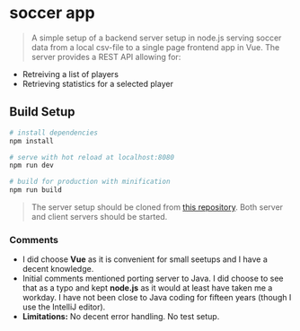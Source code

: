 # soccer app

> A simple setup of a backend server setup in node.js serving soccer data from a local csv-file to a single page frontend app in Vue. The server provides a REST API allowing for:


* Retreiving a list of players
* Retrieving statistics for a selected player
 

## Build Setup

``` bash
# install dependencies
npm install

# serve with hot reload at localhost:8080
npm run dev

# build for production with minification
npm run build
```

> The server setup should be cloned from [this repository](https://github.com/bjabu/frontendtest-node). Both server and client servers should be started.


### Comments
* I did choose **Vue** as it is convenient for small seetups and I have a decent knowledge.
* Initial comments mentioned porting server to Java. I did choose to see that as a typo and kept **node.js** as it would at least have taken me a workday. I have not been close to Java coding for fifteen years (though I use the IntelliJ editor).
* **Limitations:**  No decent error handling. No test setup.
